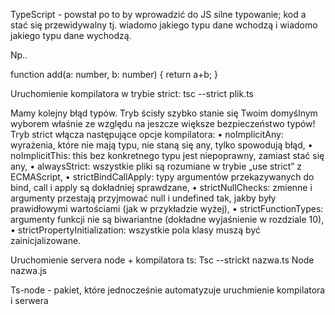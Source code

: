 TypeScript - powstał po to by wprowadzić do JS silne typowanie; kod a stać się przewidywalny tj. wiadomo jakiego typu dane wchodzą i wiadomo jakiego typu dane wychodzą.

Np..

function add(a: number, b: number) {
  return a+b;
}

Uruchomienie kompilatora w trybie strict:
tsc --strict plik.ts

Mamy kolejny błąd typów. Tryb ścisły szybko stanie się Twoim domyślnym wyborem właśnie ze względu na jeszcze większe bezpieczeństwo typów! Tryb strict włącza następujące opcje kompilatora:
	• noImplicitAny: wyrażenia, które nie mają typu, nie staną się any, tylko spowodują błąd,
	• noImplicitThis: this bez konkretnego typu jest niepoprawny, zamiast stać się any,
	• alwaysStrict: wszystkie pliki są rozumiane w trybie „use strict” z ECMAScript,
	• strictBindCallApply: typy argumentów przekazywanych do bind, call i apply są dokładniej sprawdzane,
	• strictNullChecks: zmienne i argumenty przestają przyjmować null i undefined tak, jakby były prawidłowymi wartościami (jak w przykładzie wyżej),
	• strictFunctionTypes: argumenty funkcji nie są biwariantne (dokładne wyjaśnienie w rozdziale 10),
	• strictPropertyInitialization: wszystkie pola klasy muszą być zainicjalizowane.


Uruchomienie servera node + kompilatora ts:
Tsc --strickt nazwa.ts
Node nazwa.js

Ts-node - pakiet, które jednocześnie automatyzuje uruchmienie kompilatora i serwera